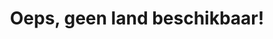 ---
title: "Oeps, geen land beschikbaar!"
introtext: "Helaas hebben we geen land kunnen vinden die aan al jouw reiswensen voldoet! Er is geen land in Europa waar je in de herfst écht kunt luieren op het strand... Daarvoor moet het gemiddeld warmer zijn dan 25 graden en minstens 8 zonuren per dag hebben. Probeer het nog een keertje, maar vraag ons alsjeblieft niet weer het onmogelijke ;)"
introimage: "https://lh3.googleusercontent.com/SAlAqWuYykIkZWzPuRWQINrKcF48Fz9JW7OfPF-tYoF0dJ4KjJSpwIRs3ZZP1V4ovHFZ5GUKJtC9Hi2UX_Tcap-DrklmfOXmYA_nZraPcP2b8_rjFmY47Ksm7GA_vE65nwJ1DJbpZw=w800"
surface: ""
inhabitants: ""
rate: ""
valuta: ""
need_to_know_text: ""
need_to_know_more_text: ""
fact_one_text: ""
fact_two_text: ""
bigmac_index: ""
images: ""
flight_button_title: ""
flight_button_url: ""
inspiration_url: ""
country_code: ""
---